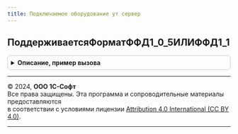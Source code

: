 ```yaml
---
title: Подключаемое оборудование ут сервер
---
```



## ПоддерживаетсяФорматФФД1_0_5ИЛИФФД1_1
<details style="margin: 1em 0; padding: 0.5em; border: 1px solid #ccc; border-radius: 6px;">

<summary style="font-weight: bold; cursor: pointer;">Описание, пример вызова</summary>

```bsl

// Сравнивает переданную версию ФФД на актуальность (На текущий момент актуальная версия 1.0.5 или 1.1).
//
// Параметры:
//  ВерсияФФД - Строка - Версия ФФД.
//
// Возвращаемое значение:
//  Булево - Версия актуальна.
//
Функция ПоддерживаетсяФорматФФД1_0_5ИЛИФФД1_1(ВерсияФФД) Экспорт
```

Пример вызова
```bsl
Результат = ПодключаемоеОборудованиеУТСервер.ПоддерживаетсяФорматФФД1_0_5ИЛИФФД1_1(ВерсияФФД) 
```
</details>

---

© 2024, **ООО 1С-Софт**  
Все права защищены. Эта программа и сопроводительные материалы предоставляются  
в соответствии с условиями лицензии [Attribution 4.0 International (CC BY 4.0)](https://creativecommons.org/licenses/by/4.0/legalcode).

---

